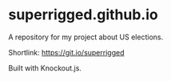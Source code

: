 # superrigged.github.io
A repository for my project about US elections.

Shortlink: https://git.io/superrigged

Built with Knockout.js.
